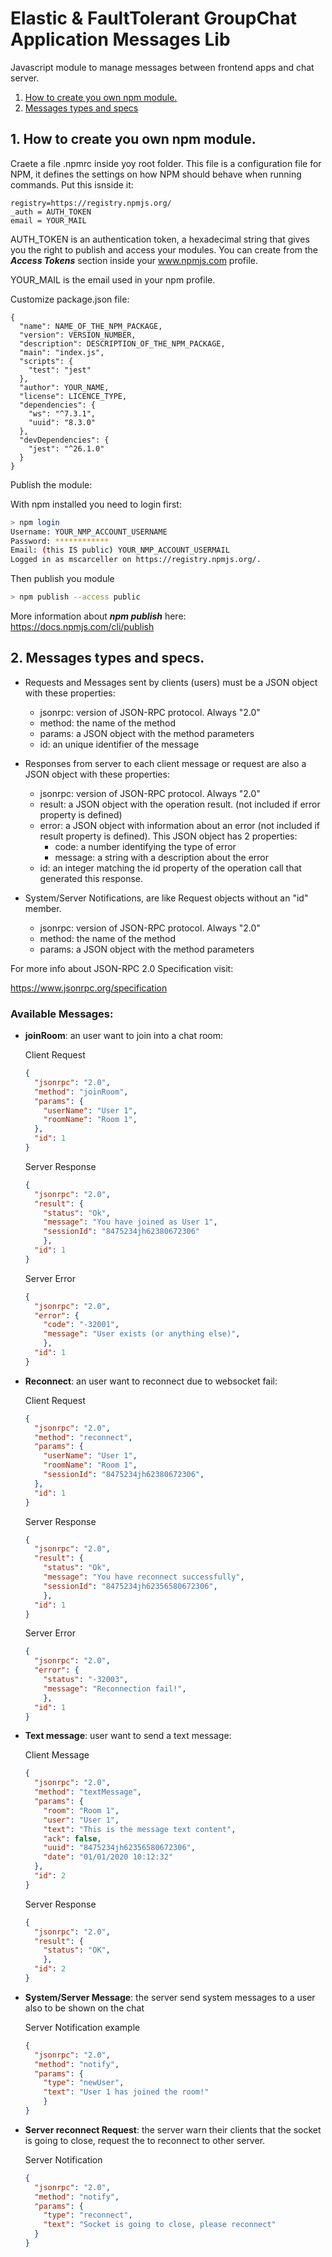 # Elastic & FaultTolerant GroupChat Application Messages Lib

Javascript module to manage messages between frontend apps and chat server. 

1. [How to create you own npm module.](#createmodule)
2. [Messages types and specs](#messages)

## 1. How to create you own npm module. <a name="createmodule"></a>

Craete a file .npmrc inside yoy root folder. This file is a configuration file for NPM, it defines the settings on how NPM should behave when running commands.
Put this isnside it:

~~~
registry=https://registry.npmjs.org/
_auth = AUTH_TOKEN
email = YOUR_MAIL
~~~

AUTH_TOKEN is an authentication token, a hexadecimal string that gives you the right to publish and access your modules. You can create from the ***Access Tokens*** section inside your www.npmjs.com profile.

YOUR_MAIL is the email used in your npm profile.

Customize package.json file:

~~~
{
  "name": NAME_OF_THE_NPM_PACKAGE,
  "version": VERSION_NUMBER,
  "description": DESCRIPTION_OF_THE_NPM_PACKAGE,
  "main": "index.js",
  "scripts": {
    "test": "jest"
  },
  "author": YOUR_NAME,
  "license": LICENCE_TYPE,
  "dependencies": {
    "ws": "^7.3.1",
    "uuid": "8.3.0"
  },
  "devDependencies": {
    "jest": "^26.1.0"
  }
}
~~~

Publish the module:

With npm installed you need to login first: 

~~~bash
> npm login
Username: YOUR_NMP_ACCOUNT_USERNAME
Password: ************
Email: (this IS public) YOUR_NMP_ACCOUNT_USERMAIL
Logged in as mscarceller on https://registry.npmjs.org/.
~~~

Then publish you module

~~~bash
> npm publish --access public
~~~

More information about ***npm publish*** here: https://docs.npmjs.com/cli/publish

## 2. Messages types and specs. <a name="messages"></a>

* Requests and Messages sent by clients (users) must be a JSON object with these properties:

    * jsonrpc: version of JSON-RPC protocol. Always "2.0"
    * method: the name of the method
    * params: a JSON object with the method parameters
    * id: an unique identifier of the message

* Responses from server to each client message or request are also a JSON object with these properties:

    * jsonrpc: version of JSON-RPC protocol. Always "2.0"
    * result: a JSON object with the operation result. (not included if error property is defined)
    * error: a JSON object with information about an error (not included if result property is defined). This JSON object has 2 properties:
        * code: a number identifying the type of error
        * message: a string with a description about the error
    * id: an integer matching the id property of the operation call that generated this response. 

* System/Server Notifications, are like Request objects without an "id" member.

    * jsonrpc: version of JSON-RPC protocol. Always "2.0"
    * method: the name of the method
    * params: a JSON object with the method parameters

For more info about JSON-RPC 2.0 Specification visit:

https://www.jsonrpc.org/specification


### Available Messages:

* **joinRoom**: an user want to join into a chat room:

  Client Request

  ```json
  {
    "jsonrpc": "2.0",
    "method": "joinRoom",
    "params": {
      "userName": "User 1",
      "roomName": "Room 1",
    },
    "id": 1
  }
  ```

  Server Response

  ```json
  {
    "jsonrpc": "2.0",
    "result": {
      "status": "Ok",
      "message": "You have joined as User 1",
      "sessionId": "8475234jh62380672306"
      },
    "id": 1
  }
  ```

  Server Error

  ```json
  {
    "jsonrpc": "2.0",
    "error": {
      "code": "-32001",
      "message": "User exists (or anything else)",
      },
    "id": 1
  }
  ```

* **Reconnect**: an user want to reconnect due to websocket fail:

  Client Request

  ```json
  {
    "jsonrpc": "2.0",
    "method": "reconnect",
    "params": {
      "userName": "User 1",
      "roomName": "Room 1",
      "sessionId": "8475234jh62380672306",
    },
    "id": 1
  }
  ```

  Server Response

  ```json
  {
    "jsonrpc": "2.0",
    "result": {
      "status": "Ok",
      "message": "You have reconnect successfully",
      "sessionId": "8475234jh62356580672306",
      },
    "id": 1
  }
  ```

  Server Error

  ```json
  {
    "jsonrpc": "2.0",
    "error": {
      "status": "-32003",
      "message": "Reconnection fail!",
      },
    "id": 1
  }
  ```

* **Text message**: user want to send a text message:

  Client Message

  ```json
  {
    "jsonrpc": "2.0",
    "method": "textMessage",
    "params": {
      "room": "Room 1",
      "user": "User 1",
      "text": "This is the message text content",
      "ack": false,
      "uuid": "8475234jh62356580672306",
      "date": "01/01/2020 10:12:32"
    },
    "id": 2
  }
  ```

  Server Response

  ```json
  {
    "jsonrpc": "2.0",
    "result": {
      "status": "OK",
      },
    "id": 2
  }
  ```

* **System/Server Message**: the server send system messages to a user also to be shown on the chat

  Server Notification example

  ```json
  {
    "jsonrpc": "2.0",
    "method": "notify",
    "params": {
      "type": "newUser",
      "text": "User 1 has joined the room!"
      }
  }
  ```

* **Server reconnect Request**: the server warn their clients that the socket is going to close, request the to reconnect to other server.

  Server Notification

  ```json
  {
    "jsonrpc": "2.0",
    "method": "notify",
    "params": {
      "type": "reconnect",
      "text": "Socket is going to close, please reconnect"
    }
  }
  ```
